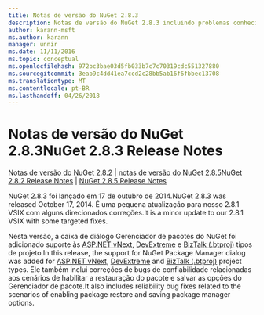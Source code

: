 ```yaml
---
title: Notas de versão do NuGet 2.8.3
description: Notas de versão do NuGet 2.8.3 incluindo problemas conhecidos, correções de bug, recursos adicionados e DCRs.
author: karann-msft
ms.author: karann
manager: unnir
ms.date: 11/11/2016
ms.topic: conceptual
ms.openlocfilehash: 972bc3bae03d5fb033b7c7c70319cdc551327880
ms.sourcegitcommit: 3eab9c4dd41ea7ccd2c28bb5ab16f6fbbec13708
ms.translationtype: MT
ms.contentlocale: pt-BR
ms.lasthandoff: 04/26/2018
---
```

# <a name="nuget-283-release-notes"></a><span data-ttu-id="aceb4-103">Notas de versão do NuGet 2.8.3</span><span class="sxs-lookup"><span data-stu-id="aceb4-103">NuGet 2.8.3 Release Notes</span></span>

<span data-ttu-id="aceb4-104">[Notas de versão do NuGet 2.8.2](../release-notes/nuget-2.8.2.md) | [notas de versão do NuGet 2.8.5](../release-notes/nuget-2.8.5.md)</span><span class="sxs-lookup"><span data-stu-id="aceb4-104">[NuGet 2.8.2 Release Notes](../release-notes/nuget-2.8.2.md) | [NuGet 2.8.5 Release Notes](../release-notes/nuget-2.8.5.md)</span></span>

<span data-ttu-id="aceb4-105">NuGet 2.8.3 foi lançado em 17 de outubro de 2014.</span><span class="sxs-lookup"><span data-stu-id="aceb4-105">NuGet 2.8.3 was released October 17, 2014.</span></span> <span data-ttu-id="aceb4-106">É uma pequena atualização para nosso 2.8.1 VSIX com alguns direcionados correções.</span><span class="sxs-lookup"><span data-stu-id="aceb4-106">It is a minor update to our 2.8.1 VSIX with some targeted fixes.</span></span>

<span data-ttu-id="aceb4-107">Nesta versão, a caixa de diálogo Gerenciador de pacotes do NuGet foi adicionado suporte às [ASP.NET vNext](http://www.asp.net/vnext), [DevExtreme](http://js.devexpress.com/) e [BizTalk (.btproj)](/biztalk/core/developing-biztalk-server-applications) tipos de projeto.</span><span class="sxs-lookup"><span data-stu-id="aceb4-107">In this release, the support for NuGet Package Manager dialog was added for [ASP.NET vNext](http://www.asp.net/vnext), [DevExtreme](http://js.devexpress.com/) and [BizTalk (.btproj)](/biztalk/core/developing-biztalk-server-applications) project types.</span></span> <span data-ttu-id="aceb4-108">Ele também inclui correções de bugs de confiabilidade relacionadas aos cenários de habilitar a restauração do pacote e salvar as opções do Gerenciador de pacote.</span><span class="sxs-lookup"><span data-stu-id="aceb4-108">It also includes reliability bug fixes related to the scenarios of enabling package restore and saving package manager options.</span></span>
